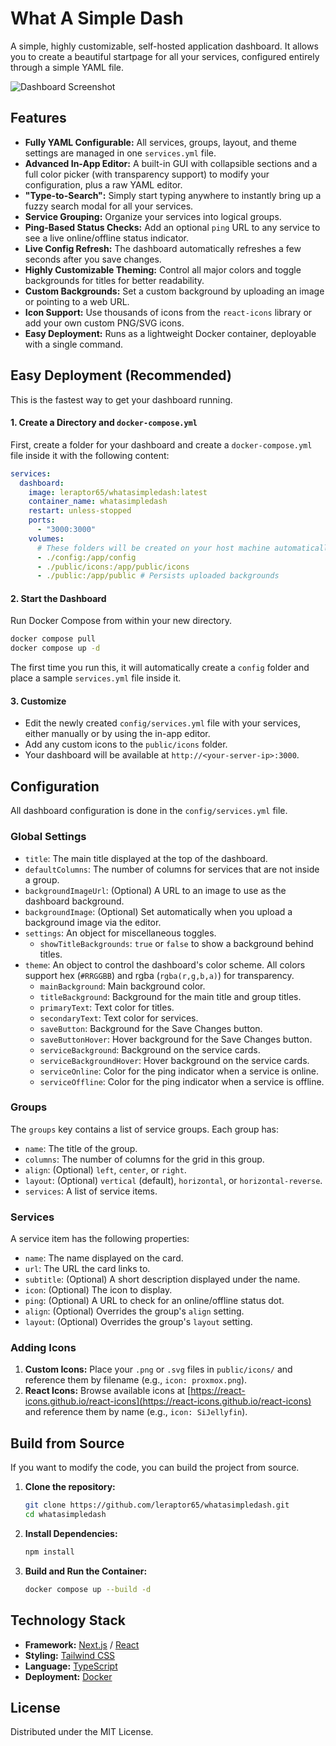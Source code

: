# What A Simple Dash

A simple, highly customizable, self-hosted application dashboard. It allows you to create a beautiful startpage for all your services, configured entirely through a simple YAML file.

![Dashboard Screenshot](https://github.com/leraptor65/whatasimpledash/blob/main/screenshot.png?raw=true)

## Features

* **Fully YAML Configurable:** All services, groups, layout, and theme settings are managed in one `services.yml` file.
* **Advanced In-App Editor:** A built-in GUI with collapsible sections and a full color picker (with transparency support) to modify your configuration, plus a raw YAML editor.
* **"Type-to-Search":** Simply start typing anywhere to instantly bring up a fuzzy search modal for all your services.
* **Service Grouping:** Organize your services into logical groups.
* **Ping-Based Status Checks:** Add an optional `ping` URL to any service to see a live online/offline status indicator.
* **Live Config Refresh:** The dashboard automatically refreshes a few seconds after you save changes.
* **Highly Customizable Theming:** Control all major colors and toggle backgrounds for titles for better readability.
* **Custom Backgrounds:** Set a custom background by uploading an image or pointing to a web URL.
* **Icon Support:** Use thousands of icons from the `react-icons` library or add your own custom PNG/SVG icons.
* **Easy Deployment:** Runs as a lightweight Docker container, deployable with a single command.

## Easy Deployment (Recommended)

This is the fastest way to get your dashboard running.

#### 1. Create a Directory and `docker-compose.yml`

First, create a folder for your dashboard and create a `docker-compose.yml` file inside it with the following content:

```yaml
services:
  dashboard:
    image: leraptor65/whatasimpledash:latest
    container_name: whatasimpledash
    restart: unless-stopped
    ports:
      - "3000:3000"
    volumes:
      # These folders will be created on your host machine automatically
      - ./config:/app/config
      - ./public/icons:/app/public/icons
      - ./public:/app/public # Persists uploaded backgrounds
````

#### 2\. Start the Dashboard

Run Docker Compose from within your new directory.

```bash
docker compose pull
docker compose up -d
```

The first time you run this, it will automatically create a `config` folder and place a sample `services.yml` file inside it.

#### 3\. Customize

  * Edit the newly created `config/services.yml` file with your services, either manually or by using the in-app editor.
  * Add any custom icons to the `public/icons` folder.
  * Your dashboard will be available at `http://<your-server-ip>:3000`.

## Configuration

All dashboard configuration is done in the `config/services.yml` file.

### Global Settings

  * `title`: The main title displayed at the top of the dashboard.
  * `defaultColumns`: The number of columns for services that are not inside a group.
  * `backgroundImageUrl`: (Optional) A URL to an image to use as the dashboard background.
  * `backgroundImage`: (Optional) Set automatically when you upload a background image via the editor.
  * `settings`: An object for miscellaneous toggles.
      * `showTitleBackgrounds`: `true` or `false` to show a background behind titles.
  * `theme`: An object to control the dashboard's color scheme. All colors support hex (`#RRGGBB`) and rgba (`rgba(r,g,b,a)`) for transparency.
      * `mainBackground`: Main background color.
      * `titleBackground`: Background for the main title and group titles.
      * `primaryText`: Text color for titles.
      * `secondaryText`: Text color for services.
      * `saveButton`: Background for the Save Changes button.
      * `saveButtonHover`: Hover background for the Save Changes button.
      * `serviceBackground`: Background on the service cards.
      * `serviceBackgroundHover`: Hover background on the service cards.
      * `serviceOnline`: Color for the ping indicator when a service is online.
      * `serviceOffline`: Color for the ping indicator when a service is offline.

### Groups

The `groups` key contains a list of service groups. Each group has:

  * `name`: The title of the group.
  * `columns`: The number of columns for the grid in this group.
  * `align`: (Optional) `left`, `center`, or `right`.
  * `layout`: (Optional) `vertical` (default), `horizontal`, or `horizontal-reverse`.
  * `services`: A list of service items.

### Services

A service item has the following properties:

  * `name`: The name displayed on the card.
  * `url`: The URL the card links to.
  * `subtitle`: (Optional) A short description displayed under the name.
  * `icon`: (Optional) The icon to display.
  * `ping`: (Optional) A URL to check for an online/offline status dot.
  * `align`: (Optional) Overrides the group's `align` setting.
  * `layout`: (Optional) Overrides the group's `layout` setting.

### Adding Icons

1.  **Custom Icons:** Place your `.png` or `.svg` files in `public/icons/` and reference them by filename (e.g., `icon: proxmox.png`).
2.  **React Icons:** Browse available icons at [https://react-icons.github.io/react-icons](https://react-icons.github.io/react-icons) and reference them by name (e.g., `icon: SiJellyfin`).

## Build from Source

If you want to modify the code, you can build the project from source.

1.  **Clone the repository:**

    ```bash
    git clone https://github.com/leraptor65/whatasimpledash.git
    cd whatasimpledash
    ```

2.  **Install Dependencies:**

    ```bash
    npm install
    ```

3.  **Build and Run the Container:**

    ```bash
    docker compose up --build -d
    ```

## Technology Stack

  * **Framework:** [Next.js](https://nextjs.org/) / [React](https://react.dev/)
  * **Styling:** [Tailwind CSS](https://tailwindcss.com/)
  * **Language:** [TypeScript](https://www.typescriptlang.org/)
  * **Deployment:** [Docker](https://www.docker.com/)

## License

Distributed under the MIT License.

```
```